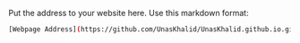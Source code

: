 Put the address to your website here. Use this markdown format:

```bash
[Webpage Address](https://github.com/UnasKhalid/UnasKhalid.github.io.git)
```
